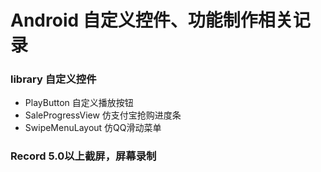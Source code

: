 # Android 自定义控件、功能制作相关记录


### library 自定义控件
* PlayButton 自定义播放按钮
* SaleProgressView 仿支付宝抢购进度条
* SwipeMenuLayout 仿QQ滑动菜单
### Record 5.0以上截屏，屏幕录制